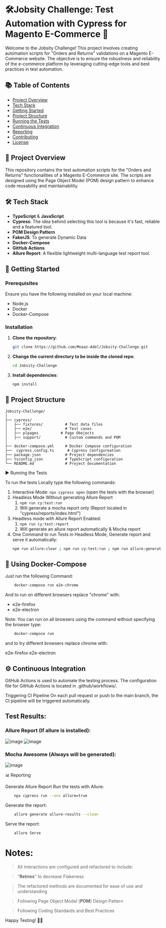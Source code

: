 # 🛠️Jobsity Challenge: Test Automation with Cypress for Magento E-Commerce 🛒

Welcome to the Jobsity Challenge! This project involves creating automation scripts for "Orders and Returns" validations on a Magento E-Commerce website. The objective is to ensure the robustness and reliability of the e-commerce platform by leveraging cutting-edge tools and best practices in test automation.

## 📚 Table of Contents
- [Project Overview](#project-overview)
- [Tech Stack](#tech-stack)
- [Getting Started](#getting-started)
- [Project Structure](#project-structure)
- [Running the Tests](#running-the-tests)
- [Continuous Integration](#continuous-integration)
- [Reporting](#reporting)
- [Contributing](#contributing)
- [License](#license)

## 🚀 Project Overview

This repository contains the test automation scripts for the "Orders and Returns" functionalities of a Magento E-Commerce site. The scripts are designed using the Page Object Model (POM) design pattern to enhance code reusability and maintainability. 

## 🛠️ Tech Stack

- **TypeScript** & **JavaScript**
- **Cypress**: The idea behind selecting this tool is because it's fast, reliable and a featured tool.
- **POM Design Pattern**
- **FakerJS**: To generate Dynamic Data
- **Docker-Compose**
- **GitHub Actions**
- **Allure Report**: A flexible lightweight multi-language test report tool.

## 🏁 Getting Started

### Prerequisites

Ensure you have the following installed on your local machine:

- Node.js
- Docker
- Docker-Compose

### Installation

1. **Clone the repository**:
    ```sh
    git clone https://github.com/Moaaz-Adel/Jobsity-Challenge.git
    ```

2. **Change the current directory to be inside the cloned repo**:
     ```sh
   cd Jobsity-Challenge
   ``` 
3. **Install dependencies**:
    ```sh
    npm install
    ```

## 📂 Project Structure

```plaintext
Jobsity-Challenge/
│
├── cypress/
│   ├── fixtures/          # Test data files
│   ├── e2e/               # Test cases
│   ├── plpages          # Page Obejects
│   ├── support/           # Custom commands and POM
│
├── docker-compose.yml     # Docker Compose configuration
├──  cypress.config.ts      # Cypress Configureation
├── package.json           # Project dependencies
├── tsconfig.json          # TypeScript configuration
└── README.md              # Project documentation
```

▶️ Running the Tests

To run the tests Locally type the following commands:

1. Interactive Mode: `npx cypress open` (open the tests with the browser)
2. Headless Mode Without generating Allure Report
    1. `npm run cy:test:run` 
    2. Will generate a mocha report only  (Report located in "cypress/reports/index.html")
3. Headless mode with Allure Report Enabled:
    1. `npm run cy:test:report`
    2. Will generate an allure report automatically & Mocha report
4. One Command to run Tests in Headless Mode, Generate report and serve it automatically:
     ```sh
   npm run allure:clear ; npm run cy:test:run ; npm run allure:generate ; npm run allure:serve
   ``` 
   

    
## 🥉 Using Docker-Compose

Just run the following Command:

``` sh
    docker-compose run e2e-chrome
```

And to run on different browsers replace "chrome" with:

* e2e-firefox
* e2e-electron

Note: You can run on all browsers using the command without specifying the browser type:
``` sh
    docker-compose run
```

and to try different browsers replace chrome with:

e2e-firefox
e2e-electron



## ⚙️ Continuous Integration

GitHub Actions is used to automate the testing process. The configuration file for GitHub Actions is located in .github/workflows/.

Triggering CI Pipeline
On each pull request or push to the main branch, the CI pipeline will be triggered automatically.

## Test Results:

### Allure Report (If allure is installed):
![image](https://github.com/Moaaz-Adel/Jobsity-Challenge/assets/66737098/06ad2a38-d5a4-4c99-8b22-2e8d4c9b7d90)
![image](https://github.com/Moaaz-Adel/Jobsity-Challenge/assets/66737098/673443de-1569-46ed-abe6-877283b68ea0)


### Mocha Awesome (Always will be generated):
![image](https://github.com/Moaaz-Adel/Jobsity-Challenge/assets/66737098/1a1a7a35-097e-45b1-8ce4-2dc06ec1bf52)


📊 Reporting

Generate Allure Report
Run the tests with Allure:

``` sh
    npx cypress run --env allure=true
```
Generate the report:

``` sh
    allure generate allure-results --clean
```
    
Serve the report:

``` sh
    allure Serve
   ```

# Notes:

> All interactions are configured and refactored to include:

> "**Retries**" to decrease Flakeness

> The refactored methods are documented for ease of use and understanding

> Following Page Object Model (**POM**) Design Pattern

> Following Coding Standards and Best Practices

Happy Testing! 🚀✨
